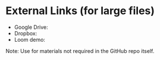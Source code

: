 # External Links (for large files)
- Google Drive: <paste share link>
- Dropbox: <paste share link>
- Loom demo: <paste link>

Note: Use for materials not required in the GitHub repo itself.
